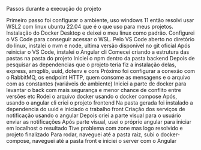 Passos durante a execução do projeto

Primeiro passo foi configurar o ambiente, uso windows 11 então resolvi usar WSL2 com linux ubuntu 22.04 que é o que uso para meus projetos.
Instalação do Docker Desktop e deixei o meu linux como padrão.
Configurei o VS Code para conseguir acessar o WSL.
Pelo VS Code aberto no diretório do linux, instalei o nvm e node, ultima versão disponível no git oficial
Após reiniciar o VS Code, instalei o Angular cli
Comecei criando a estrutura das pastas na pasta do projeto
Iniciei o npm dentro da pasta backend
Depois de pesquisar as dependencias que o projeto teria fiz a instalação delas, express, amqplib, uuid, dotenv e cors
Próximo foi configurar a conexão com o RabbitMQ, os endpoint HTTP, quem consome as mensagens e o arquivo com as constantes (variáveis de ambiente)
Iniciei a parte de docker para levantar o back com mais segurança e menor chance de conflito entre versões etc
Rodei o arquivo docker usando o docker compose 
Após, usando o angular cli criei o projeto frontend 
Na pasta gerada foi instalado a dependencia do uuid e iniciado o trabalho front
Criação dos serviços de notificação usando o angular 
Depois criei a parte visual para o usuário enviar as notificações
Após parte visual, usei o próprio angular para iniciar em localhost o resultado
Tive problema com zone mas logo resolvido e projeto finalizado 
Para rodar, naveguei até a pasta raiz, subi o docker-compose, naveguei até a pasta front e iniciei o server com o Angular
